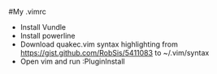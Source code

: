 #My .vimrc

* Install Vundle
* Install powerline
* Download quakec.vim syntax highlighting from https://gist.github.com/RobSis/5411083 to ~/.vim/syntax
* Open vim and run :PluginInstall
